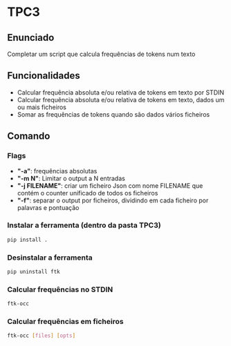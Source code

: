 # TPC3

## Enunciado
Completar um script que calcula frequências de tokens num texto

## Funcionalidades
- Calcular frequência absoluta e/ou relativa de tokens em texto por STDIN
- Calcular frequência absoluta e/ou relativa de tokens em texto, dados um ou mais ficheiros
- Somar as frequências de tokens quando são dados vários ficheiros


## Comando
### Flags
- **"-a"**: frequências absolutas
- **"-m N"**: Limitar o output a N entradas
- **"-j FILENAME"**: criar um ficheiro Json com nome FILENAME que contém o counter unificado de todos os ficheiros
- **"-f"**: separar o output por ficheiros, dividindo em cada ficheiro por palavras e pontuação

### Instalar a ferramenta (dentro da pasta TPC3)
```bash
pip install .
```

### Desinstalar a ferramenta
```bash
pip uninstall ftk
```

### Calcular frequências no STDIN
```bash
ftk-occ
```

### Calcular frequências em ficheiros
```bash
ftk-occ [files] [opts]
```
